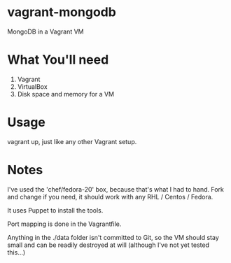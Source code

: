 vagrant-mongodb
===============

MongoDB in a Vagrant VM

What You'll need
================

1. Vagrant
2. VirtualBox
3. Disk space and memory for a VM

Usage
=====

vagrant up, just like any other Vagrant setup.

Notes
=====

I've used the 'chef/fedora-20' box, because that's what I had to hand. Fork and change if you need, it should work with any RHL / Centos / Fedora.

It uses Puppet to install the tools.

Port mapping is done in the Vagrantfile.

Anything in the ./data folder isn't committed to Git, so the VM should stay small and can be readily destroyed at will (although I've not yet tested this...)

